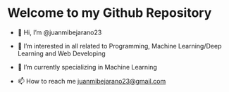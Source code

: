 # Welcome to my Github Repository

- 👋 Hi, I’m @juanmibejarano23
- 👀 I’m interested in all related to Programming, Machine Learning/Deep Learning and Web Developing
- 🌱 I’m currently specializing in Machine Learning

- 📫 How to reach me juanmibejarano23@gmail.com

<!---
juanmibejarano23/juanmibejarano23 is a ✨ special ✨ repository because its `README.md` (this file) appears on your GitHub profile.
You can click the Preview link to take a look at your changes.
--->
